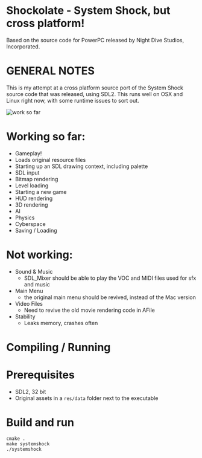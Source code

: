 Shockolate - System Shock, but cross platform!
============================
Based on the source code for PowerPC released by Night Dive Studios, Incorporated.

GENERAL NOTES
=============

This is my attempt at a cross platform source port of the System Shock source code that was released, using SDL2. This runs well on OSX and Linux right now, with some runtime issues to sort out.

![work so far](https://i.imgur.com/kbVWQj4.gif)

# Working so far:
- Gameplay!
- Loads original resource files
- Starting up an SDL drawing context, including palette
- SDL input
- Bitmap rendering
- Level loading
- Starting a new game
- HUD rendering
- 3D rendering
- AI
- Physics
- Cyberspace
- Saving / Loading

# Not working:
- Sound & Music
  - SDL_Mixer should be able to play the VOC and MIDI files used for sfx and music
- Main Menu
  - the original main menu should be revived, instead of the Mac version
- Video Files
  - Need to revive the old movie rendering code in AFile
- Stability
  - Leaks memory, crashes often

Compiling / Running
============

# Prerequisites
  - SDL2, 32 bit
  - Original assets in a `res/data` folder next to the executable

# Build and run
```
cmake .
make systemshock
./systemshock
```
